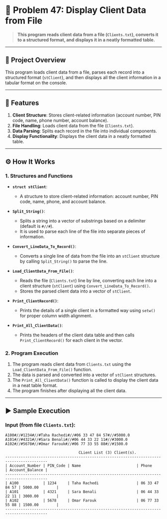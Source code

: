 # 🎯 Problem 47: Display Client Data from File 

> **This program reads client data from a file (`Clients.txt`), converts it to a structured format, and displays it in a neatly formatted table.**

---

## 📘 Project Overview
This program loads client data from a file, parses each record into a structured format (`stClient`), and then displays all the client information in a tabular format on the console.

---

## 🌟 Features
1. **Client Structure**: Stores client-related information (account number, PIN code, name, phone number, account balance).
2. **File Handling**: Loads client data from the file (`Clients.txt`).
3. **Data Parsing**: Splits each record in the file into individual components.
4. **Display Functionality**: Displays the client data in a neatly formatted table.

---

## ⚙️ How It Works

### 1. Structures and Functions
- **`struct stClient`**:
  - A structure to store client-related information: account number, PIN code, name, phone, and account balance.

- **`Split_String()`**:
  - Splits a string into a vector of substrings based on a delimiter (default is `#//#`).
  - It is used to parse each line of the file into separate pieces of information.

- **`Convert_LineData_To_Record()`**:
  - Converts a single line of data from the file into an `stClient` structure by calling `Split_String()` to parse the line.
  
- **`Load_ClientData_From_File()`**:
  - Reads the file (`Clients.txt`) line by line, converting each line into a client structure (`stClient`) using `Convert_LineData_To_Record()`.
  - Stores the parsed client data into a vector of `stClient`.

- **`Print_ClientRecord()`**:
  - Prints the details of a single client in a formatted way using `setw()` for proper column width alignment.

- **`Print_All_ClientData()`**:
  - Prints the headers of the client data table and then calls `Print_ClientRecord()` for each client in the vector.
  
### 2. Program Execution
1. The program reads client data from `Clients.txt` using the `Load_ClientData_From_File()` function.
2. The data is parsed and converted into a vector of `stClient` structures.
3. The `Print_All_ClientData()` function is called to display the client data in a neat table format.
4. The program finishes after displaying all the client data.

---

## ▶️ Sample Execution

### Input (from file `Clients.txt`):
```plaintext
A100#//#1234#//#Taha Rachedi#//#06 33 47 84 57#//#5000.0
A101#//#4321#//#Sara Benali#//#06 44 33 22 11#//#3000.0
A102#//#5678#//#Omar Farouk#//#06 77 33 55 88#//#1500.0

                                 CLient List (3) Client(s).
-----------------------------------------------------------------------------------------
| Account_Number | PIN_Code | Name                         | Phone      | Account_Balance |
-----------------------------------------------------------------------------------------
| A100           | 1234     | Taha Rachedi                 | 06 33 47 84 57 | 5000.00        |
| A101           | 4321     | Sara Benali                  | 06 44 33 22 11 | 3000.00        |
| A102           | 5678     | Omar Farouk                  | 06 77 33 55 88 | 1500.00        |
-----------------------------------------------------------------------------------------
